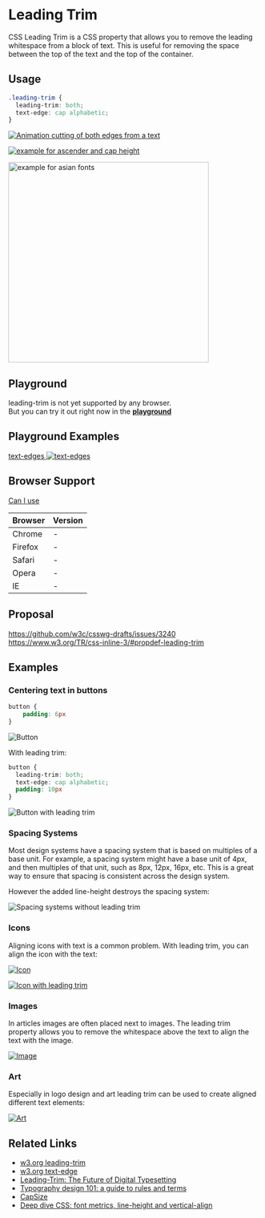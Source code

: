 # Leading Trim

CSS Leading Trim is a CSS property that allows you to remove the leading whitespace from a block of text. This is useful for removing the space between the top of the text and the top of the container.

## Usage

```css
.leading-trim {
  leading-trim: both;
  text-edge: cap alphabetic;
}
```

[![Animation cutting of both edges from a text](intro.webp)](https://medium.com/microsoft-design/leading-trim-the-future-of-digital-typesetting-d082d84b202)

[![example for ascender and cap height](ascender.png)](https://en.99designs.it/blog/tips/typography-design/)

[<img src="asian-fonts.png" height="400px" alt="example for asian fonts">](https://kanji-database.sourceforge.net/fonts/base.svg)

## Playground

leading-trim is not yet supported by any browser.  
But you can try it out right now in the **[playground](https://leading-trim.vercel.app/?c=FwJw9mAuAEDeBQ1oFpkA8DOxoBYAOaA3IisltABwHFKoC22AjAGzXwC+88AdAO4gBDPHgCmIOCSR0BaZLwCWAE0gALJhQAMbJEgBGYEIrHIANiIBmkbACYC0DGBNLoukwIDGAaxo68AxYryAHYA5qYWVrjaOtIgIcHI+pCQYAzQAG4CIAAU9ACUxJzwKowSOtBm-sFhkCDyaUkqPkiQImiQyCKKISLY7kLQre3N0O6OBthxutnWAKyzADSUjEsaBZLQsfFB2BojWwlJKWmZOfmFXHhlOpWBoci19diNI0MdXT19A2-7Wdu7Fy4ugArskwEFrn4AtUbHZ8EQOPAQWCIQA+ex+CEIcq3aoPOoNKBNDZvTrdXqjb5tSAjQIYPBuACe2GCTiCIkSJjAXkKAB4APT81G8wLpUZuDAYAC8ACJ+EJRCAZaiNrySiryjiRFVQtBebpxELBgTVfz1aq8BrNUhcfdHnRoPIMNABPZgSEehhWopoOzeNAAMIAZSD0Dw4EVkEZgxUAhgZkgzuBzpAIjoYHSIhjWepggxHmqjohIkzIGj5nBMAcMbj0F4Wf6EPTqbDqcC7kgAlc0a9jLMg2p3FNlvgAtFKtHyJSQStSF59IEM425XcTi8mxEpoXS4FU-BqKAA)**

## Playground Examples

[text-edges ![text-edges](preview-text-edges.png)](https://leading-trim.vercel.app/?c=BYRgBA3gUGYC4FMAecC0CAmBzBAuMANggIYYCWAdlgNwyEnlWpwBOZAtvgEYD2cwtAL5RgAJkh1EKdNjzxkcWrCKlKWZm05he-ISIDME2FLSYc%20ZEvqqmrDtz4Cow4ABYj86WbkBjYgAcwYgJ-YGIuBDgyHysVRnU7LR0nFwBWDxMZczAyDAQeLBYA4GjYhjUNe21HPWAANgyFLLlc-MLi6NRKAGsymwTNB11nKFHRgHoAKkmwYAQQhBYwAGc4AE8iZbBJ8agZ6Fh-Unj8AAYrdmIWLEozqwAzHgo0AHcEMixgOHwKHhZLggPJ5oZZkABecgA7Kd-Eg9FBeBg1h4jhgTmAQDC4SMoMsED4ok8PLwWHkWPgQLCVjwCLkwNcuAAKUSpVIAGjAkIAnByWakAJRWElk1BsT7fMDnOjCxaoIj3CVS2DkZb%20AjENb4Si0igIVBcAg8Hy9ZwAHnG4wAfFBTXiCWQntbYLBTaAnc6PUhUAB1NR0F3jN028Z2wkUa2jW34sPul1iWMesBe31Uf1gc3x4Ohh3hyPZx1p136BOen1%20j0Z4tZ6M5iNR%200FituEvO5Pl50Z1zW8353M23sJ12pFuwQBE9oXA8Pqw2%20-WY4X6iOwOOK4G6t2QzXHUA)


## Browser Support

[Can I use](https://caniuse.com/#feat=sr_leading-trim-text-edge)

| Browser | Version |
| ------- | ------- |
| Chrome  |    -    |
| Firefox |    -    |
| Safari  |    -    |
| Opera   |    -    |
| IE      |    -    |

## Proposal

https://github.com/w3c/csswg-drafts/issues/3240
https://www.w3.org/TR/css-inline-3/#propdef-leading-trim

## Examples

### Centering text in buttons

```css
button {
    padding: 6px
}
````

![Button](button.webp)

With leading trim:

```css
button {
  leading-trim: both;
  text-edge: cap alphabetic;
  padding: 10px
}
```

![Button with leading trim](button-leading-trim.webp)

### Spacing Systems

Most design systems have a spacing system that is based on multiples of a base unit. For example, a spacing system might have a base unit of 4px, and then multiples of that unit, such as 8px, 12px, 16px, etc. This is a great way to ensure that spacing is consistent across the design system.

However the added line-height destroys the spacing system:

![Spacing systems without leading trim](spacing-system.webp)

### Icons

Aligning icons with text is a common problem. With leading trim, you can align the icon with the text:

[![Icon](icon.jpeg)](https://twitter.com/rauchg/status/1590375127136763907?s=46&t=YizBtCVEYqCeqBbJWI6quA)

[![Icon with leading trim](icon2.png)](https://iamvdo.me/en/blog/css-font-metrics-line-height-and-vertical-align)



### Images

In articles images are often placed next to images. The leading trim property allows you to remove the whitespace above the text to align the text with the image.

[![Image](image.png)](https://github.com/w3c/csswg-drafts/issues/3240)

### Art

Especially in logo design and art leading trim can be used to create aligned different text elements:

[![Art](art.jpg)](https://en.99designs.it/blog/tips/typography-design/)

## Related Links

- [w3.org leading-trim](https://www.w3.org/TR/css-inline-3/#leading-trim)
- [w3.org text-edge](https://www.w3.org/TR/css-inline-3/#text-edges)
- [Leading-Trim: The Future of Digital Typesetting](https://medium.com/microsoft-design/leading-trim-the-future-of-digital-typesetting-d082d84b202)
- [Typography design 101: a guide to rules and terms](https://en.99designs.it/blog/tips/typography-design/)
- [CapSize](https://seek-oss.github.io/capsize/)
- [Deep dive CSS: font metrics, line-height and vertical-align](https://iamvdo.me/en/blog/css-font-metrics-line-height-and-vertical-align)